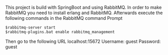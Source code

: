 This project is build with SpringBoot and using RabbitMQ.
In order to make RabbitMQ you need to install erlang and RabbitMQ.
Afterwards execute the following commands in the RabbitMQ command Prompt

    $rabbitmq-server start
    $rabbitmq-plugins.bat enable rabbitmq_management
 
Then go to the following URL localhost:15672
Username: guest
Password: guest
